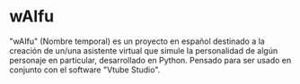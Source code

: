 # wAIfu
"wAIfu" (Nombre temporal) es un proyecto en español destinado a la creación de un/una asistente virtual que simule la personalidad de algún personaje en particular, desarrollado en Python. Pensado para ser usado en conjunto con el software "Vtube Studio". 
